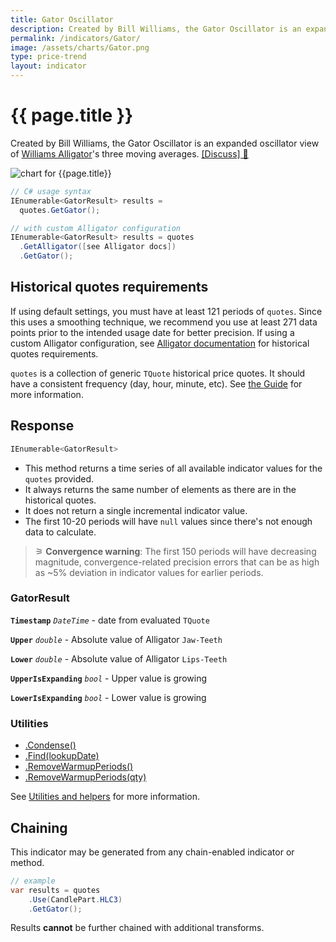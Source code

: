 ```yaml
---
title: Gator Oscillator
description: Created by Bill Williams, the Gator Oscillator is an expanded oscillator view of Williams Alligator's three moving averages.
permalink: /indicators/Gator/
image: /assets/charts/Gator.png
type: price-trend
layout: indicator
---
```


# {{ page.title }}

Created by Bill Williams, the Gator Oscillator is an expanded oscillator view of [Williams Alligator]({{site.baseurl}}/indicators/Alligator/#content)'s three moving averages.
[[Discuss] &#128172;]({{site.github.repository_url}}/discussions/385 "Community discussion about this indicator")

![chart for {{page.title}}]({{site.baseurl}}{{page.image}})

```csharp
// C# usage syntax
IEnumerable<GatorResult> results =
  quotes.GetGator();

// with custom Alligator configuration
IEnumerable<GatorResult> results = quotes
  .GetAlligator([see Alligator docs])
  .GetGator();
```

## Historical quotes requirements

If using default settings, you must have at least 121 periods of `quotes`. Since this uses a smoothing technique, we recommend you use at least 271 data points prior to the intended usage date for better precision.  If using a custom Alligator configuration, see [Alligator documentation]({{site.baseurl}}/indicators/Alligator/#historical-quotes-requirements) for historical quotes requirements.

`quotes` is a collection of generic `TQuote` historical price quotes.  It should have a consistent frequency (day, hour, minute, etc).  See [the Guide]({{site.baseurl}}/guide/#historical-quotes) for more information.

## Response

```csharp
IEnumerable<GatorResult>
```

- This method returns a time series of all available indicator values for the `quotes` provided.
- It always returns the same number of elements as there are in the historical quotes.
- It does not return a single incremental indicator value.
- The first 10-20 periods will have `null` values since there's not enough data to calculate.

>&#9886; **Convergence warning**: The first 150 periods will have decreasing magnitude, convergence-related precision errors that can be as high as ~5% deviation in indicator values for earlier periods.

### GatorResult

**`Timestamp`** _`DateTime`_ - date from evaluated `TQuote`

**`Upper`** _`double`_ - Absolute value of Alligator `Jaw-Teeth`

**`Lower`** _`double`_ - Absolute value of Alligator `Lips-Teeth`

**`UpperIsExpanding`** _`bool`_ - Upper value is growing

**`LowerIsExpanding`** _`bool`_ - Lower value is growing

### Utilities

- [.Condense()]({{site.baseurl}}/utilities#condense)
- [.Find(lookupDate)]({{site.baseurl}}/utilities#find-indicator-result-by-date)
- [.RemoveWarmupPeriods()]({{site.baseurl}}/utilities#remove-warmup-periods)
- [.RemoveWarmupPeriods(qty)]({{site.baseurl}}/utilities#remove-warmup-periods)

See [Utilities and helpers]({{site.baseurl}}/utilities#utilities-for-indicator-results) for more information.

## Chaining

This indicator may be generated from any chain-enabled indicator or method.

```csharp
// example
var results = quotes
    .Use(CandlePart.HLC3)
    .GetGator();
```

Results **cannot** be further chained with additional transforms.
